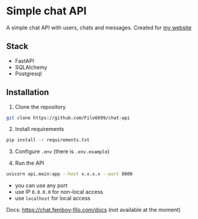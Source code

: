 # Simple chat API

A simple chat API with users, chats and messages. Created for [my website](https://femboy-filo.com/)

## Stack
- FastAPI
- SQLAlchemy
- Postgresql

## Installation

1. Clone the repository

```bash
git clone https://github.com/Filo6699/chat-api
```

2. Install requirements

```bash
pip install -r requirements.txt
```

3. Configure `.env` (there is `.env.example`)

4. Run the API

```bash
uvicorn api.main:app --host x.x.x.x --port 8000
```
* you can use any port
* use IP `0.0.0.0` for non-local access
* use `localhost` for local access

Docs: https://chat.femboy-filo.com/docs
(not available at the moment)

